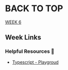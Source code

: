 # BACK TO TOP

<a href="https://github.com/Lesdith/core-code-from-scratch-readme/blob/main/Weeks/Week%206%20Typescript/Week%206.md"> WEEK 6 </a>


## Week Links

### Helpful Resources 📖
<ul>
  <li><a href="https://www.typescriptlang.org/">Typescript - Playgroud</a> </li>
</ul>

